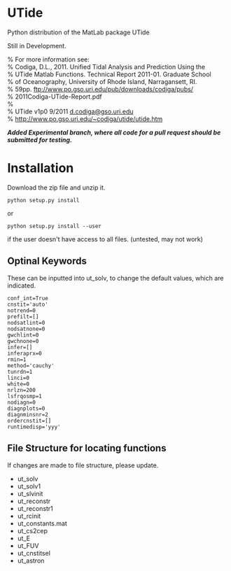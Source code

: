 UTide
=====

Python distribution of the MatLab package UTide

Still in Development.

% For more information see:  
% Codiga, D.L., 2011. Unified Tidal Analysis and Prediction Using the  
% UTide Matlab Functions. Technical Report 2011-01. Graduate School  
% of Oceanography, University of Rhode Island, Narragansett, RI.  
% 59pp. ftp://www.po.gso.uri.edu/pub/downloads/codiga/pubs/  
% 2011Codiga-UTide-Report.pdf  
%  
% UTide v1p0 9/2011 d.codiga@gso.uri.edu  
% http://www.po.gso.uri.edu/~codiga/utide/utide.htm  

***Added Experimental branch, where all code for a pull request should be submitted for testing.***

Installation
=====

Download the zip file and unzip it.

```
python setup.py install
```
or
```
python setup.py install --user
```
if the user doesn't have access to all files.
(untested, may not work)

**Optinal Keywords**
----
These can be inputted into ut_solv, to change the default values, which are
indicated.

    conf_int=True
    cnstit='auto'
    notrend=0
    prefilt=[]
    nodsatlint=0
    nodsatnone=0
    gwchlint=0
    gwchnone=0
    infer=[]
    inferaprx=0
    rmin=1
    method='cauchy'
    tunrdn=1
    linci=0
    white=0
    nrlzn=200
    lsfrqosmp=1
    nodiagn=0
    diagnplots=0
    diagnminsnr=2
    ordercnstit=[]
    runtimedisp='yyy'


**File Structure for locating functions**
----
If changes are made to file structure, please update.

- ut_solv
- ut_solv1
- ut_slvinit
- ut_reconstr
- ut_reconstr1
- ut_rcinit
- ut_constants.mat
- ut_cs2cep
- ut_E
- ut_FUV
- ut_cnstitsel
- ut_astron
